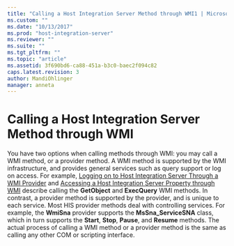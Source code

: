 ```yaml
---
title: "Calling a Host Integration Server Method through WMI1 | Microsoft Docs"
ms.custom: ""
ms.date: "10/13/2017"
ms.prod: "host-integration-server"
ms.reviewer: ""
ms.suite: ""
ms.tgt_pltfrm: ""
ms.topic: "article"
ms.assetid: 3f690bd6-ca88-451a-b3c0-baec2f094c82
caps.latest.revision: 3
author: MandiOhlinger
manager: anneta
---
```

# Calling a Host Integration Server Method through WMI
You have two options when calling methods through WMI: you may call a WMI method, or a provider method. A WMI method is supported by the WMI infrastructure, and provides general services such as query support or log on access. For example, [Logging on to Host Integration Server Through a WMI Provider](../core/logging-on-to-host-integration-server-through-a-wmi-provider.md) and [Accessing a Host Integration Server Property through WMI](../core/accessing-a-host-integration-server-property-through-wmi.md) describe calling the **GetObject** and **ExecQuery** WMI methods. In contrast, a provider method is supported by the provider, and is unique to each service. Most HIS provider methods deal with controlling services. For example, the **WmiSna** provider supports the **MsSna_ServiceSNA** class, which in turn supports the **Start**, **Stop**, **Pause**, and **Resume** methods. The actual process of calling a WMI method or a provider method is the same as calling any other COM or scripting interface.